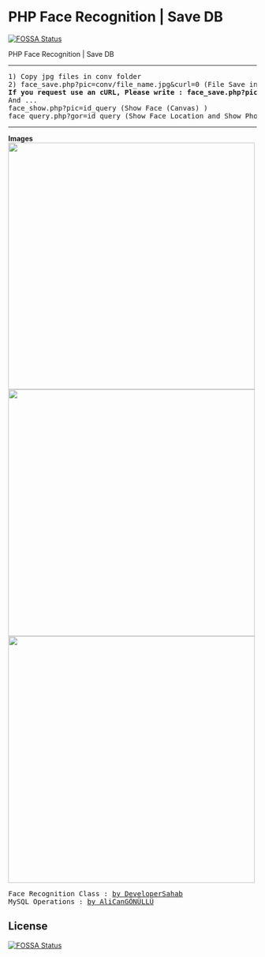 # PHP Face Recognition | Save DB
[![FOSSA Status](https://app.fossa.io/api/projects/git%2Bgithub.com%2Falicangonullu%2Fali-php-face-save-db.svg?type=shield)](https://app.fossa.io/projects/git%2Bgithub.com%2Falicangonullu%2Fali-php-face-save-db?ref=badge_shield)

PHP Face Recognition | Save DB
<hr></hr>
<pre>
1) Copy jpg files in conv folder
2) face_save.php?pic=conv/file_name.jpg&curl=0 (File Save in MySQL) (Firstly Step :) )
<b>If you request use an cURL, Please write : face_save.php?pic=picture_link&curl=1</b>
And ...
face_show.php?pic=id_query (Show Face (Canvas) )
face_query.php?gor=id_query (Show Face Location and Show Photo (Not Canvas) )
</pre>
<hr></hr>
<b> Images </b>
<img src="https://alicangnll.github.io/ali-php-face-save-db/delete_this/pic1.png" widht="500" height="500">
<br>
<img src="https://alicangnll.github.io/ali-php-face-save-db/delete_this/pic2.png" widht="500" height="500">
<br>
<img src="https://alicangnll.github.io/ali-php-face-save-db/delete_this/pic3.png" widht="500" height="500">
<br>
<pre>
Face Recognition Class : <a href="https://github.com/developersahab/face-recognition">by DeveloperSahab</a>
MySQL Operations : <a href="https://github.com/alicangonullu/ali-php-face-save-db">by AliCanGÖNÜLLÜ</a>
</pre>


## License
[![FOSSA Status](https://app.fossa.io/api/projects/git%2Bgithub.com%2Falicangonullu%2Fali-php-face-save-db.svg?type=large)](https://app.fossa.io/projects/git%2Bgithub.com%2Falicangonullu%2Fali-php-face-save-db?ref=badge_large)
